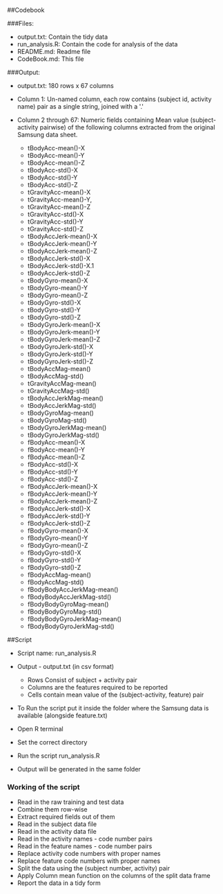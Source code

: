 ##Codebook

###Files:
* output.txt:		Contain the tidy data
* run_analysis.R: 	Contain the code for analysis of the data
* README.md:			Readme file
* CodeBook.md:		This file


###Output:
* output.txt: 180 rows x 67 columns

* Column 1: Un-named column, each row contains (subject id, activity name) pair as a single string, joined with a '.'
* Column 2 through 67: Numeric fields containing Mean value (subject-activity pairwise) of the following columns extracted from the original Samsung data sheet. 

	* tBodyAcc-mean()-X
	* tBodyAcc-mean()-Y
	* tBodyAcc-mean()-Z
	* tBodyAcc-std()-X
	* tBodyAcc-std()-Y
	* tBodyAcc-std()-Z
	* tGravityAcc-mean()-X
	* tGravityAcc-mean()-Y,
	* tGravityAcc-mean()-Z
	* tGravityAcc-std()-X
	* tGravityAcc-std()-Y
	* tGravityAcc-std()-Z
	* tBodyAccJerk-mean()-X
	* tBodyAccJerk-mean()-Y
	* tBodyAccJerk-mean()-Z
	* tBodyAccJerk-std()-X
	* tBodyAccJerk-std()-X.1
	* tBodyAccJerk-std()-Z
	* tBodyGyro-mean()-X
	* tBodyGyro-mean()-Y
	* tBodyGyro-mean()-Z
	* tBodyGyro-std()-X
	* tBodyGyro-std()-Y
	* tBodyGyro-std()-Z
	* tBodyGyroJerk-mean()-X
	* tBodyGyroJerk-mean()-Y
	* tBodyGyroJerk-mean()-Z
	* tBodyGyroJerk-std()-X
	* tBodyGyroJerk-std()-Y
	* tBodyGyroJerk-std()-Z
	* tBodyAccMag-mean()
	* tBodyAccMag-std()
	* tGravityAccMag-mean()
	* tGravityAccMag-std()
	* tBodyAccJerkMag-mean()
	* tBodyAccJerkMag-std()
	* tBodyGyroMag-mean()
	* tBodyGyroMag-std()
	* tBodyGyroJerkMag-mean()
	* tBodyGyroJerkMag-std()
	* fBodyAcc-mean()-X
	* fBodyAcc-mean()-Y
	* fBodyAcc-mean()-Z
	* fBodyAcc-std()-X
	* fBodyAcc-std()-Y
	* fBodyAcc-std()-Z
	* fBodyAccJerk-mean()-X
	* fBodyAccJerk-mean()-Y
	* fBodyAccJerk-mean()-Z
	* fBodyAccJerk-std()-X
	* fBodyAccJerk-std()-Y
	* fBodyAccJerk-std()-Z
	* fBodyGyro-mean()-X
	* fBodyGyro-mean()-Y
	* fBodyGyro-mean()-Z
	* fBodyGyro-std()-X
	* fBodyGyro-std()-Y
	* fBodyGyro-std()-Z
	* fBodyAccMag-mean()
	* fBodyAccMag-std()
	* fBodyBodyAccJerkMag-mean()
	* fBodyBodyAccJerkMag-std()
	* fBodyBodyGyroMag-mean()
	* fBodyBodyGyroMag-std()
	* fBodyBodyGyroJerkMag-mean()
	* fBodyBodyGyroJerkMag-std()

##Script
* Script name: run_analysis.R
* Output - output.txt (in csv format)

  * Rows Consist of subject + activity pair
  * Columns are the features required to be reported
  * Cells contain mean value of the (subject-activity, feature) pair

* To Run the script put it inside the folder where the Samsung data is available (alongside feature.txt)
* Open R terminal
* Set the correct directory
* Run the script run_analysis.R
* Output will be generated in the same folder

### Working of the script
* Read in the raw training and test data
* Combine them row-wise
* Extract required fields out of them
* Read in the subject data file
* Read in the activity data file
* Read in the activity names - code number pairs
* Read in the feature names - code number pairs
* Replace activity code numbers with proper names
* Replace feature code numbers with proper names
* Split the data using the (subject number, activity) pair
* Apply Column mean function on the columns of the split data frame
* Report the data in a tidy form
